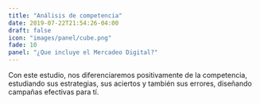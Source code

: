 ```yaml
---
title: "Análisis de competencia"
date: 2019-07-22T21:54:26-04:00
draft: false
icon: "images/panel/cube.png"
fade: 10
panel: "¿Que incluye el Mercadeo Digital?"
---
```

Con este estudio, nos diferenciaremos positivamente de la competencia, estudiando sus estrategias, sus aciertos y también sus errores, diseñando campañas efectivas para tí.